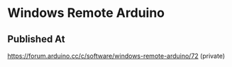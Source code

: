 # Windows Remote Arduino

## Published At

https://forum.arduino.cc/c/software/windows-remote-arduino/72 (private)
